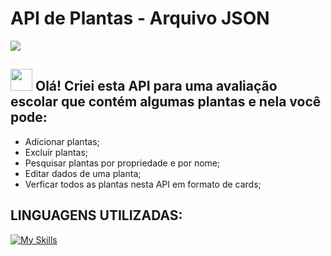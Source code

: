 # API de Plantas - Arquivo JSON

<img src="public/images/SiteBotanico.PNG">

## <img src="https://raw.githubusercontent.com/nixin72/nixin72/master/wave.gif" style="width:35px;"> Olá! Criei esta API para uma avaliação escolar que contém algumas plantas e nela você pode:<br/>
- Adicionar plantas;<br/>
- Excluir plantas;<br/>
- Pesquisar plantas por propriedade e por nome;<br/>
- Editar dados de uma planta;<br/>
- Verficar todos as plantas nesta API em formato de cards;<br/>

## LINGUAGENS UTILIZADAS:
[![My Skills](https://skillicons.dev/icons?i=js,nodejs,html,css,bootstrap)](https://skillicons.dev)
